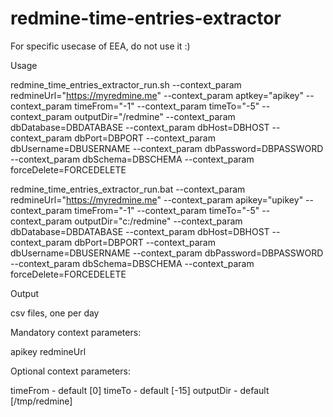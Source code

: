 # redmine-time-entries-extractor

For specific usecase of EEA, do not use it :)

Usage

redmine_time_entries_extractor_run.sh --context_param redmineUrl="https://myredmine.me" --context_param aptkey="apikey" --context_param timeFrom="-1" --context_param timeTo="-5" --context_param outputDir="/redmine" --context_param dbDatabase=DBDATABASE --context_param dbHost=DBHOST --context_param dbPort=DBPORT --context_param dbUsername=DBUSERNAME --context_param dbPassword=DBPASSWORD --context_param dbSchema=DBSCHEMA --context_param forceDelete=FORCEDELETE

redmine_time_entries_extractor_run.bat --context_param redmineUrl="https://myredmine.me" --context_param apikey="upikey" --context_param timeFrom="-1" --context_param timeTo="-5" --context_param outputDir="c:/redmine" --context_param dbDatabase=DBDATABASE --context_param dbHost=DBHOST --context_param dbPort=DBPORT --context_param dbUsername=DBUSERNAME --context_param dbPassword=DBPASSWORD --context_param dbSchema=DBSCHEMA --context_param forceDelete=FORCEDELETE

Output

csv files, one per day

Mandatory context parameters:

apikey redmineUrl

Optional context parameters:

timeFrom - default [0] timeTo - default [-15] outputDir - default [/tmp/redmine]
